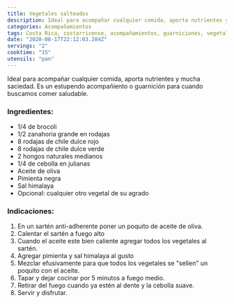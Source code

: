 ```yaml
---
title: Vegetales salteados
description: Ideal para acompañar cualquier comida, aporta nutrientes y mucha saciedad
categories: Acompañamientos
tags: Costa Rica, costarricense, acompañamientos, guarniciones, vegetales
date: "2020-08-17T22:12:03.284Z"
servings: "2"
cooktime: "15"
utensils: "pan"
---
```


Ideal para acompañar cualquier comida, aporta nutrientes y mucha saciedad. Es un estupendo acompañiento o guarnición para cuando buscamos comer saludable.

### Ingredientes:

- 1/4 de brocoli
- 1/2 zanahoria grande en rodajas
- 8 rodajas de chile dulce rojo
- 8 rodajas de chile dulce verde
- 2 hongos naturales medianos
- 1/4 de cebolla en julianas
- Aceite de oliva
- Pimienta negra
- Sal himalaya
- Opcional: cualquier otro vegetal de su agrado


### Indicaciones:

1. En un sartén anti-adherente poner un poquito de aceite de oliva.
2. Calentar el sartén a fuego alto
3. Cuando el aceite este bien caliente agregar todos los vegetales al sartén.
4. Agregar pimienta y sal himalaya al gusto
5. Mezclar efusivamente para que todos los vegetales se "sellen" un poquito con el aceite.
6. Tapar y dejar cocinar por 5 minutos a fuego medio.
7. Retirar del fuego cuando ya estén al dente y la cebolla suave.
8. Servir y disfrutar.

